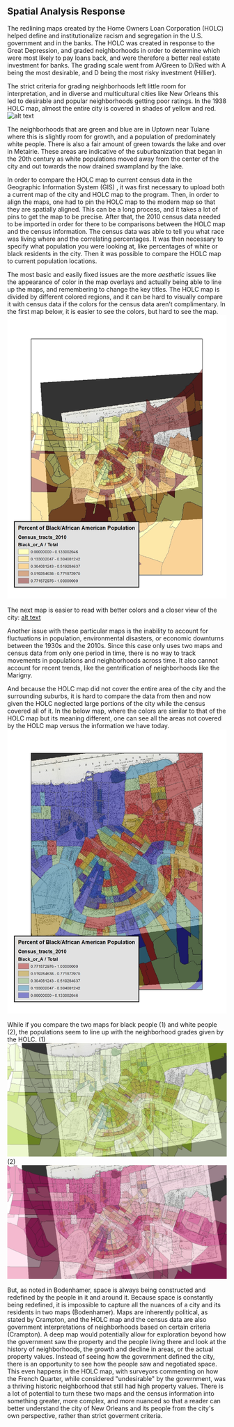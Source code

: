 ## Spatial Analysis Response

The redlining maps created by the Home Owners Loan Corporation (HOLC) helped define and institutionalize racism and segregation in the U.S. government and in the banks. The HOLC was created in response to the Great Depression, and graded neighborhoods in order to determine which were most likely to pay loans back, and were therefore a better real estate investment for banks. The grading scale went from A/Green to D/Red with A being the most desirable, and D being the most risky investment (Hillier).

The strict criteria for grading neighborhoods left little room for interpretation, and in diverse and multicultural cities like New Orleans this led to desirable and popular neighborhoods getting poor ratings. In the 1938 HOLC map, almost the entire city is covered in shades of yellow and red. 
![alt text](http://media.npr.org/assets/img/2016/10/19/holc-scan-small2_custom-8531e66ab54655b6e42a854bf157a7acee06928c-s900-c85.jpg)

The neighborhoods that are green and blue are in Uptown near Tulane where this is slightly room for growth, and a population of predominately white people. There is also a fair amount of green towards the lake and over in Metairie. These areas are indicative of the suburbanization that began in the 20th century as white populations moved away from the center of the city and out towards the now drained swampland by the lake. 

In order to compare the HOLC map to current census data in the Geographic Information System (GIS) , it was first necessary to upload both a current map of the city and HOLC map to the program. Then, in order to align the maps, one had to pin the HOLC map to the modern map so that they are spatially aligned. This can be a long process, and it takes a lot of pins to get the map to be precise. After that, the 2010 census data needed to be imported in order for there to be comparisons between the HOLC map and the census information. The census data was able to tell you what race was living where and the correlating percentages. It was then necessary to specify what population you were looking at, like percentages of white or black residents in the city. Then it was possible to compare the HOLC map to current population locations.

The most basic and easily fixed issues are the more *aesthetic* issues like the appearance of color in the map overlays and actually being able to line up the maps, and remembering to change the key titles. The HOLC map is divided by different colored regions, and it can be hard to visually compare it with census data if the colors for the census data aren’t complimentary. In the first map below, it is easier to see the colors, but hard to see the map.
![alt text](https://github.com/emblevs/maps/blob/master/Untitled.jpg?raw=true)

The next map is easier to read with better colors and a closer view of the city:
[alt text](https://github.com/emblevs/maps/blob/master/Un2titled.jpg?raw=true)

Another issue with these particular maps is the inability to account for fluctuations in population, environmental disasters, or economic downturns between the 1930s and the 2010s. Since this case  only uses two maps and census data from only one period in time, there is no way to track movements in populations and neighborhoods across time. It also cannot account for recent trends, like the gentrification of neighborhoods like the Marigny. 

And because the HOLC map did not cover the entire area of the city and the surrounding suburbs, it is hard to compare the data from then and now given the HOLC neglected large portions of the city while the census covered all of it. In the below map, where the colors are similar to that of the HOLC map but its meaning different, one can see all the areas not covered by the HOLC map versus the information we have today.
![alt text](https://github.com/emblevs/maps/blob/master/Untit6led.jpg?raw=true)

While if you compare the two maps for black people (1) and white people (2), the populations seem to line up with the neighborhood grades given by the HOLC.
(1) ![alt text](https://github.com/emblevs/maps/blob/master/blackppl.jpg) (2) ![alt text](https://github.com/emblevs/maps/blob/master/whiteppl.jpg?raw=true)

But, as noted in Bodenhamer, space is always being constructed and redefined by the people in it and around it. Because space is constantly being redefined, it is impossible to capture all the nuances of a city and its residents in two maps (Bodenhamer). Maps are inherently political, as stated by Crampton, and the HOLC map and the census data are also government interpretations of neighborhoods based on certain criteria (Crampton). A deep map would potentially allow for exploration beyond how the government saw the property and the people living there and look at the history of neighborhoods, the growth and decline in areas, or the actual property values. Instead of seeing how the government defined the city, there is an opportunity to see how the people saw and negotiated space. This even happens in the HOLC map, with surveyors commenting on how the French Quarter, while considered "undesirable" by the government, was a thriving historic neighborhood that still had high property values. There is a lot of potential to turn these two maps and the census information into something greater, more complex, and more nuanced so that a reader can better understand the city of New Orleans and its people from the city's own perspective, rather than strict goverment criteria.

